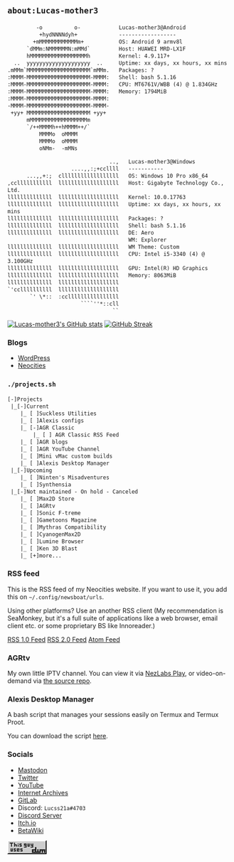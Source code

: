## `about:Lucas-mother3`
```
         -o          o-            Lucas-mother3@Android
          +hydNNNNdyh+             ------------------
        +mMMMMMMMMMMMMm+           OS: Android 9 armv8l
      `dMMm:NMMMMMMN:mMMd`         Host: HUAWEI MRD-LX1F
      hMMMMMMMMMMMMMMMMMMh         Kernel: 4.9.117+
  ..  yyyyyyyyyyyyyyyyyyyy  ..     Uptime: xx days, xx hours, xx mins
.mMMm`MMMMMMMMMMMMMMMMMMMM`mMMm.   Packages: ?
:MMMM-MMMMMMMMMMMMMMMMMMMM-MMMM:   Shell: bash 5.1.16
:MMMM-MMMMMMMMMMMMMMMMMMMM-MMMM:   CPU: MT6761V/WBB (4) @ 1.834GHz
:MMMM-MMMMMMMMMMMMMMMMMMMM-MMMM:   Memory: 1794MiB
:MMMM-MMMMMMMMMMMMMMMMMMMM-MMMM:
-MMMM-MMMMMMMMMMMMMMMMMMMM-MMMM-
 +yy+ MMMMMMMMMMMMMMMMMMMM +yy+
      mMMMMMMMMMMMMMMMMMMm
      `/++MMMMh++hMMMM++/`
          MMMMo  oMMMM
          MMMMo  oMMMM
          oNMm-  -mMNs
```

```
                                ..,   Lucas-mother3@Windows
                    ....,,:;+ccllll   -----------
      ...,,+:;  cllllllllllllllllll   OS: Windows 10 Pro x86_64
,cclllllllllll  lllllllllllllllllll   Host: Gigabyte Technology Co., Ltd.
llllllllllllll  lllllllllllllllllll   Kernel: 10.0.17763
llllllllllllll  lllllllllllllllllll   Uptime: xx days, xx hours, xx mins
llllllllllllll  lllllllllllllllllll   Packages: ?
llllllllllllll  lllllllllllllllllll   Shell: bash 5.1.16
llllllllllllll  lllllllllllllllllll   DE: Aero
                                      WM: Explorer
llllllllllllll  lllllllllllllllllll   WM Theme: Custom
llllllllllllll  lllllllllllllllllll   CPU: Intel i5-3340 (4) @ 3.100GHz
llllllllllllll  lllllllllllllllllll   GPU: Intel(R) HD Graphics
llllllllllllll  lllllllllllllllllll   Memory: 8063MiB
llllllllllllll  lllllllllllllllllll   
`'ccllllllllll  lllllllllllllllllll   
       `' \*::  :ccllllllllllllllll   
                       ````''*::cll
                                 ``
```

[![Lucas-mother3's GitHub stats](https://github-readme-stats.vercel.app/api?username=Lucas-mother3&show_icons=true&theme=cobalt)](https://github.com/anuraghazra/github-readme-stats)
[![GitHub Streak](https://github-readme-streak-stats.herokuapp.com/?user=Lucas-mother3&theme=cobalt)](https://git.io/streak-stats)
### Blogs

* [WordPress](https://alexisgaming21.wordpress.com)
* [Neocities](https://alexisgaming95.neocities.org)

### `./projects.sh`

```
[-]Projects
 |_[-]Current
    |_ [ ]Suckless Utilities
    |_ [ ]Alexis configs
    |_ [-]AGR Classic
        |_ [ ] AGR Classic RSS Feed
    |_ [ ]AGR blogs
    |_ [ ]AGR YouTube Channel
    |_ [ ]Mini vMac custom builds
    |_ [ ]Alexis Desktop Manager
 |_[-]Upcoming
    |_ [ ]Ninten's Misadventures
    |_ [ ]Synthensia
 |_[-]Not maintained - On hold - Canceled
    |_ [ ]Max2D Store 
    |_ [ ]AGRtv
    |_ [ ]Sonic F-treme 
    |_ [ ]Gametoons Magazine
    |_ [ ]Mythras Compatibility 
    |_ [ ]CyanogenMax2D 
    |_ [ ]Lumine Browser
    |_ [ ]Ken 3D Blast 
    |_ [+]more...
```

### RSS feed

This is the RSS feed of my Neocities website.
If you want to use it, you add this on `~/.config/newsboat/urls`.

Using other platforms? Use an another RSS client (My recommendation is SeaMonkey, but it's a full suite of applications like a web browser, email client etc. or some proprietary BS like Innoreader.)

[RSS 1.0 Feed](https://alexisgaming95.neocities.org/rdf.xml)
[RSS 2.0 Feed](https://alexisgaming95.neocities.org/feed.xml)
[Atom Feed](https://alexisgaming95.neocities.org/atom.xml)

### AGRtv
My own little IPTV channel. You can view it via [NezLabs Play](https://nezlabs.github.io), or video-on-demand via [the source repo](https://github.com/Lucas-mother3/agrtv).

### Alexis Desktop Manager 
A bash script that manages your sessions easily on Termux and Termux Proot.

You can download the script [here](https://github.com/Lucas-mother3/alexis-dm).

### Socials
* <a href="https://mas.to/@Lucss21a" rel="me" class="Link--primary">Mastodon</a>
* [Twitter](https://twitter.com/Lucss21a)
* [YouTube](https://youtube.com/channel/UC-N_BmN4oIMeIfp1DkGrXLg)
* [Internet Archives](https://archive.org/details/@lucss21a)
* [GitLab](https://gitlab.com/Lucas-mother3)
* Discord: `Lucss21a#4703`
* [Discord Server](https://discord.gg/eTP3uJqN6at)
* [Itch.io](https://lucss21a.itch.io)
* [BetaWiki](https://betawiki.net/wiki/User:Lucss21a)


[![This guy uses dwm](https://github.com/Lucas-mother3/Lucas-mother3/raw/main/dwm.png)](https://dwm.suckless.org) 
